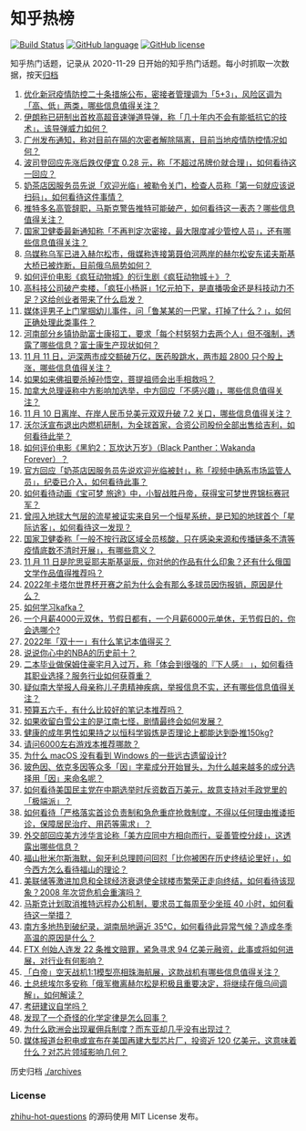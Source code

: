 # 知乎热榜
[![Build Status](https://github.com/ToWeLong/zhihu-hot-questions/workflows/CI/badge.svg)](https://github.com/ToWeLong/zhihu-hot-questions/actions)
[![GitHub language](https://img.shields.io/badge/language-golang-orange.svg)](https://golang.org/)
[![GitHub license](https://img.shields.io/github/license/ToWeLong/zhihu-hot-questions)](https://github.com/ToWeLong/zhihu-hot-questions/blob/main/LICENSE)

知乎热门话题，记录从 2020-11-29 日开始的知乎热门话题。每小时抓取一次数据，按天[归档](./archives)

<!-- BEGIN -->

1. [优化新冠疫情防控二十条措施公布，密接者管理调为「5+3」，风险区调为「高、低」两类，哪些信息值得关注？](https://www.zhihu.com/question/566026959)
1. [伊朗称已研制出首枚高超音速弹道导弹，称「几十年内不会有能抵抗它的技术」，该导弹威力如何？](https://www.zhihu.com/question/565844590)
1. [广州发布通知，称对目前在隔的次密者解除隔离，目前当地疫情防控情况如何？](https://www.zhihu.com/question/566057189)
1. [波司登回应先涨后跌仅便宜 0.28 元，称「不超过吊牌价就合理」，如何看待这一回应？](https://www.zhihu.com/question/565987983)
1. [奶茶店因服务员先说「欢迎光临」被勒令关门，检查人员称「第一句就应该说扫码」，如何看待这件事情？](https://www.zhihu.com/question/566033232)
1. [推特多名高管辞职，马斯克警告推特可能破产，如何看待这一表态？哪些信息值得关注？](https://www.zhihu.com/question/565982824)
1. [国家卫健委最新通知称「不再判定次密接，最大限度减少管控人员」，还有哪些信息值得关注？](https://www.zhihu.com/question/566029140)
1. [乌媒称乌军已进入赫尔松市，俄媒称连接第聂伯河两岸的赫尔松安东诺夫斯基大桥已被炸断，目前俄乌局势如何？](https://www.zhihu.com/question/566061661)
1. [如何评价电影《疯狂动物城》的衍生剧《疯狂动物城＋》？](https://www.zhihu.com/question/565573975)
1. [高科技公司破产卖楼，「疯狂小杨哥」1亿元拍下，是直播吸金还是科技动力不足？这给创业者带来了什么启发？](https://www.zhihu.com/question/565775292)
1. [媒体评男子上门掌掴幼儿事件，问「鲁某某的一巴掌，打掉了什么？」，如何正确处理此类事件？](https://www.zhihu.com/question/565866808)
1. [河南部分乡镇协助富士康招工，要求「每个村努努力去两个人」但不强制，透露了哪些信息？富士康生产现状如何？](https://www.zhihu.com/question/565988058)
1. [11 月 11 日，沪深两市成交额破万亿，医药股跳水，两市超 2800 只个股上涨，哪些信息值得关注？](https://www.zhihu.com/question/565995022)
1. [如果如来佛祖要杀掉孙悟空，菩提祖师会出手相救吗？](https://www.zhihu.com/question/565346425)
1. [加拿大总理诬称中方影响加选举，中方回应「不感兴趣」，哪些信息值得关注？](https://www.zhihu.com/question/565410317)
1. [11 月 10 日离岸、在岸人民币兑美元双双升破 7.2 关口，哪些信息值得关注？](https://www.zhihu.com/question/565862832)
1. [沃尔沃宣布退出内燃机研制，为全球首家，合资公司股份全部出售给吉利，如何看待此举？](https://www.zhihu.com/question/565813288)
1. [如何评价电影《黑豹2：瓦坎达万岁》（Black Panther：Wakanda Forever）？](https://www.zhihu.com/question/565002724)
1. [官方回应「奶茶店因服务员先说欢迎光临被封」，称「视频中确系市场监管人员」，纪委已介入，如何看待此事？](https://www.zhihu.com/question/566075472)
1. [如何看待动画《宝可梦 旅途》中，小智战胜丹帝，获得宝可梦世界锦标赛冠军？](https://www.zhihu.com/question/566065328)
1. [曾闯入地球大气层的流星被证实来自另一个恒星系统，是已知的地球首个「星际访客」，如何看待这一发现？](https://www.zhihu.com/question/565760332)
1. [国家卫健委称「一般不按行政区域全员核酸，只在感染来源和传播链条不清等疫情底数不清时开展」，有哪些意义？](https://www.zhihu.com/question/566034977)
1. [11 月 11 日是陀思妥耶夫斯基诞辰，你对他的作品有什么印象？还有什么俄国文学作品值得推荐吗？](https://www.zhihu.com/question/566027670)
1. [2022年卡塔尔世界杯开赛之前为什么会有那么多球员因伤报销，原因是什么？](https://www.zhihu.com/question/565774179)
1. [如何学习kafka？](https://www.zhihu.com/question/456093354)
1. [一个月薪4000元双休，节假日都有，一个月薪6000元单休，无节假日的，你会选哪个?](https://www.zhihu.com/question/565803441)
1. [2022年「双十一」有什么笔记本值得买？](https://www.zhihu.com/question/561734870)
1. [说说你心中的NBA的历史前十？](https://www.zhihu.com/question/427129273)
1. [二本毕业做保姆住豪宅月入过万，称「体会到很强的『下人感』 」，如何看待其职业选择？服务行业如何获尊重？](https://www.zhihu.com/question/563044121)
1. [疑似南大举报人母亲称儿子患精神疾病，举报信息不实，还有哪些信息值得关注？](https://www.zhihu.com/question/565861925)
1. [预算五六千，有什么比较好的笔记本推荐吗？](https://www.zhihu.com/question/539210101)
1. [如果收留白雪公主的是江南七怪，剧情最终会如何发展？](https://www.zhihu.com/question/565550893)
1. [健康的成年男性如果持之以恒科学锻炼是否理论上都能达到卧推150kg?](https://www.zhihu.com/question/557505781)
1. [请问6000左右游戏本推荐哪款？](https://www.zhihu.com/question/536926702)
1. [为什么 macOS 没有看到 Windows 的一些远古遗留设计?](https://www.zhihu.com/question/502878499)
1. [玻色因、依克多因等众多「因」字辈成分开始冒头，为什么越来越多的成分选择用「因」来命名呢？](https://www.zhihu.com/question/560806822)
1. [如何看待美国民主党在中期选举时斥资数百万美元，故意支持对手政党里的「极端派」？](https://www.zhihu.com/question/565853243)
1. [如何看待「严格落实首诊负责制和急危重症抢救制度，不得以任何理由推诿拒诊，保障居民治疗、用药等需求」？](https://www.zhihu.com/question/566028860)
1. [外交部回应美方涉华言论称「美方应同中方相向而行，妥善管控分歧」，这透露出哪些信息？](https://www.zhihu.com/question/565824487)
1. [福山批米尔斯海默，匈牙利总理顾问回怼「比你被困在历史终结论里好」，如今西方怎么看待福山的理论？](https://www.zhihu.com/question/565852100)
1. [美联储等激进加息和全球经济衰退使全球楼市繁荣正走向终结，如何看待该现象？2008 年次贷危机会重演吗？](https://www.zhihu.com/question/565821690)
1. [马斯克计划取消推特远程办公机制，要求员工每周至少坐班 40 小时，如何看待这一举措？](https://www.zhihu.com/question/565856328)
1. [南方多地热到破纪录，湖南局地逼近 35℃，如何看待此异常气候？造成冬季高温的原因是什么？](https://www.zhihu.com/question/566062905)
1. [FTX 创始人连发 22 条推文赔罪，紧急寻求 94 亿美元融资，此事或将如何进展，对行业有何影响？](https://www.zhihu.com/question/566013163)
1. [「白帝」空天战机1:1模型亮相珠海航展，这款战机有哪些信息值得关注？](https://www.zhihu.com/question/565808208)
1. [土总统埃尔多安称「俄军撤离赫尔松是积极且重要决定，将继续在俄乌间调解」，如何解读？](https://www.zhihu.com/question/565861206)
1. [考研建议自学吗？](https://www.zhihu.com/question/483570748)
1. [发现了一个奇怪的化学定律是怎么回事？](https://www.zhihu.com/question/552853306)
1. [为什么欧洲会出现雇佣兵制度？而东亚却几乎没有出现过？](https://www.zhihu.com/question/24886331)
1. [媒体报道台积电或宣布在美国再建大型芯片厂，投资近 120 亿美元，这意味着什么？对芯片领域影响几何？](https://www.zhihu.com/question/565588525)

<!-- END -->

历史归档 [./archives](./archives)


### License
[zhihu-hot-questions](https://github.com/towelong/zhihu-hot-questions) 的源码使用 MIT License 发布。